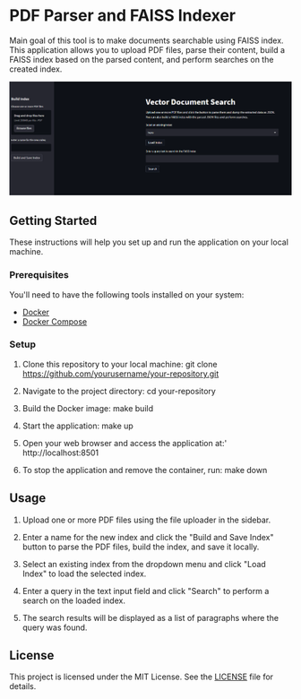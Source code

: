 # PDF Parser and FAISS Indexer
Main goal of this tool is to make documents searchable using FAISS index.
This application allows you to upload PDF files, parse their content, build a FAISS index based on the parsed content, and perform searches on the created index.

![alt text](/images/vectorsearch.png)

## Getting Started

These instructions will help you set up and run the application on your local machine.

### Prerequisites

You'll need to have the following tools installed on your system:

- [Docker](https://www.docker.com/get-started)
- [Docker Compose](https://docs.docker.com/compose/install/)

### Setup

1. Clone this repository to your local machine:
    git clone https://github.com/yourusername/your-repository.git

2. Navigate to the project directory:
    cd your-repository

3. Build the Docker image:
    make build

4. Start the application:
    make up

5. Open your web browser and access the application at:'
    http://localhost:8501

6. To stop the application and remove the container, run:
    make down


## Usage

1. Upload one or more PDF files using the file uploader in the sidebar.

2. Enter a name for the new index and click the "Build and Save Index" button to parse the PDF files, build the index, and save it locally.

3. Select an existing index from the dropdown menu and click "Load Index" to load the selected index.

4. Enter a query in the text input field and click "Search" to perform a search on the loaded index.

5. The search results will be displayed as a list of paragraphs where the query was found.

## License

This project is licensed under the MIT License. See the [LICENSE](LICENSE) file for details.








